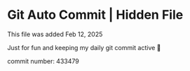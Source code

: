 # Git Auto Commit | Hidden File

This file was added Feb 12, 2025

Just for fun and keeping my daily git commit active 🤪

commit number: 433479
